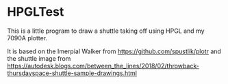 # HPGLTest

This is a little program to draw a shuttle taking off using HPGL and my 7090A plotter.

It is based on the Imerpial Walker from https://github.com/spustlik/plotr and the shuttle image from https://autodesk.blogs.com/between_the_lines/2018/02/throwback-thursdayspace-shuttle-sample-drawings.html
